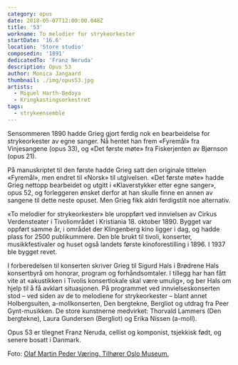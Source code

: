 ```yaml
---
category: opus
date: 2018-05-07T12:00:00.048Z
title: '53'
workname: To melodier for strykeorkester
startDate: '16.6'
location: 'Store studio'
composedin: '1891'
dedicatedTo: 'Franz Neruda'
description: Opus 53
author: Monica Jangaard
thumbnail: ./img/opus53.jpg
artists:
  - Miguel Harth-Bedoya
  - Kringkastingsorkestret
tags:
  - strykeensemble
---
```

Sensommeren 1890 hadde Grieg gjort ferdig nok en bearbeidelse for strykeorkester av egne sanger. Nå hentet han frem «Fyremål» fra Vinjesangene (opus 33), og «Det første møte» fra Fiskerjenten av Bjørnson (opus 21).  

På manuskriptet til den første hadde Grieg satt den originale tittelen «Fyremål», men endret til «Norsk» til utgivelsen. «Det første møte» hadde Grieg nettopp bearbeidet og utgitt i «Klaverstykker etter egne sanger», opus 52, og forleggeren ønsket derfor at han skulle finne en annen av sangene til dette neste opuset. Men Grieg fikk aldri ferdigstilt noe alternativ.  

«To melodier for strykeorkester» ble uroppført ved innvielsen av Cirkus Verdensteater i Tivoliområdet i Kristiania 18. oktober 1890. Bygget var oppført samme år, i området der Klingenberg kino ligger i dag, og hadde plass for 2500 publikummere. Den ble brukt til tivoli, konserter, musikkfestivaler og huset også landets første kinoforestilling i 1896. I 1937 ble bygget revet.  

I forberedelsen til konserten skriver Grieg til Sigurd Hals i Brødrene Hals konsertbyrå om honorar, program og forhåndsomtaler. I tillegg har han fått vite at «akustikken i Tivolis konsertlokale skal være umulig», og ber Hals om hjelp til å få avklart situasjonen. På programmet ved innvielseskonserten stod – ved siden av de to melodiene for strykeorkester – blant annet Holbergsuiten, a-mollkonserten, Den bergtekne, Bergliot og utdrag fra Peer Gynt-musikken. De store kunstnerne medvirket: Thorvald Lammers (Den bergtekne), Laura Gundersen (Bergliot) og Erika Nissen (a-moll).

Opus 53 er tilegnet Franz Neruda, cellist og komponist, tsjekkisk født, og senere bosatt i Danmark.

Foto: <a href="http://www.oslobilder.no/OMU/OB.F01068" target="_blank">Olaf Martin Peder Væring. Tilhører Oslo Museum.</a>
